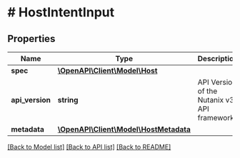# # HostIntentInput

## Properties

Name | Type | Description | Notes
------------ | ------------- | ------------- | -------------
**spec** | [**\OpenAPI\Client\Model\Host**](Host.md) |  |
**api_version** | **string** | API Version of the Nutanix v3 API framework. | [optional] [default to '3.1.0']
**metadata** | [**\OpenAPI\Client\Model\HostMetadata**](HostMetadata.md) |  |

[[Back to Model list]](../../README.md#models) [[Back to API list]](../../README.md#endpoints) [[Back to README]](../../README.md)
